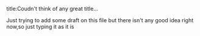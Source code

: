 title:Coudn't think of any great title...

Just trying to add some draft on this file but there isn't any good idea right now,so just typing it as it is
